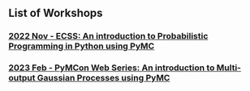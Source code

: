 ## List of Workshops

### [2022 Nov - ECSS: An introduction to Probabilistic Programming in Python using PyMC](./2022-ECSS-Conference/)


### [2023 Feb - PyMCon Web Series: An introduction to Multi-output Gaussian Processes using PyMC](./2023-PyMCon/)






